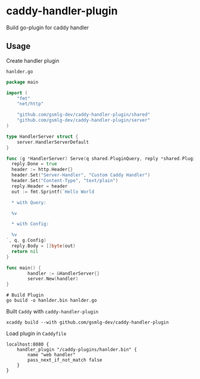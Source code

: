# caddy-handler-plugin

Build go-plugin for caddy handler

## Usage

Create handler plugin

`hanlder.go`

```go
package main

import (
    "fmt"
    "net/http"

    "github.com/gsmlg-dev/caddy-handler-plugin/shared"
    "github.com/gsmlg-dev/caddy-handler-plugin/server"
)

type HandlerServer struct {
    server.HandlerServerDefault
}

func (g *HandlerServer) Serve(q shared.PluginQuery, reply *shared.PluginReply) error {
  reply.Done = true
  header := http.Header{}
  header.Set("Server-Handler", "Custom Caddy Handler")
  header.Set("Content-Type", "text/plain")
  reply.Header = header
  out := fmt.Sprintf(`Hello World

  * with Query:

  %v

  * with Config:

  %v
`, q, g.Config)
  reply.Body = []byte(out)
  return nil
}

func main() {
        handler := &HandlerServer{}
        server.New(handler)
}
```

```shell
# Build Plugin
go build -o hanlder.bin hanlder.go
```

Built `Caddy` with `caddy-handler-plugin`

```shell
xcaddy build --with github.com/gsmlg-dev/caddy-handler-plugin
```

Load plugin in `Caddyfile`

```caddyfile
localhost:8080 {
    handler_plugin "/caddy-plugins/hanlder.bin" {
        name "web handler"
        pass_next_if_not_match false
    }
}
```
